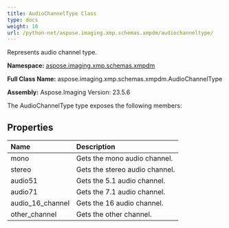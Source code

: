 ```yaml
---
title: AudioChannelType Class
type: docs
weight: 10
url: /python-net/aspose.imaging.xmp.schemas.xmpdm/audiochanneltype/
---
```


Represents audio channel type.

**Namespace:** [aspose.imaging.xmp.schemas.xmpdm](/imaging/python-net/aspose.imaging.xmp.schemas.xmpdm/)

**Full Class Name:** aspose.imaging.xmp.schemas.xmpdm.AudioChannelType

**Assembly:**  Aspose.Imaging Version: 23.5.6

The AudioChannelType type exposes the following members:
## **Properties**
|**Name**|**Description**|
| :- | :- |
|mono|Gets the mono audio channel.|
|stereo|Gets the stereo audio channel.|
|audio51|Gets the 5.1 audio channel.|
|audio71|Gets the 7.1 audio channel.|
|audio_16_channel|Gets the 16 audio channel.|
|other_channel|Gets the other channel.|
